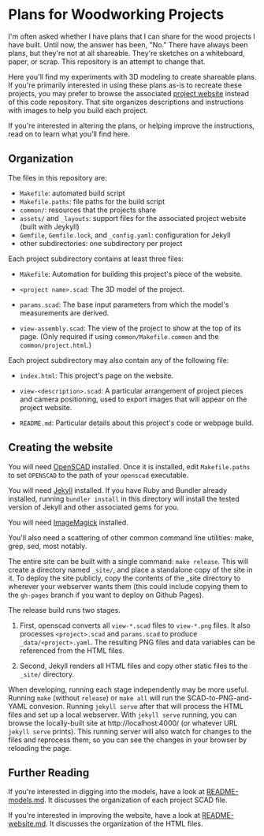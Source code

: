 # Plans for Woodworking Projects

I'm often asked whether I have plans that I can share for the wood
projects I have built. Until now, the answer has been, "No." There
have always been plans, but they're not at all shareable. They're
sketches on a whiteboard, paper, or scrap. This repository is an
attempt to change that.

Here you'll find my experiments with 3D modeling to create shareable
plans. If you're primarily interested in using these plans as-is to
recreate these projects, you may prefer to browse the associated
[project website](https://woodworking-plans.beerriot.com)
instead of this code repository. That site organizes descriptions and
instructions with images to help you build each project.

If you're interested in altering the plans, or helping improve the
instructions, read on to learn what you'll find here.

## Organization

The files in this repository are:

  * `Makefile`: automated build script
  * `Makefile.paths`: file paths for the build script
  * `common/`: resources that the projects share
  * `assets/` and `_layouts`: support files for the associated project
    website (built with Jeykyll)
  * `Gemfile`, `Gemfile.lock`, and `_config.yaml`: configuration for
    Jekyll
  * other subdirectories: one subdirectory per project

Each project subdirectory contains at least three files:

  * `Makefile`: Automation for building this project's piece of the
    website.

  * `<project name>.scad`: The 3D model of the project.

  * `params.scad`: The base input parameters from which the model's
    measurements are derived.

  * `view-assembly.scad`: The view of the project to show at the top
    of its page. (Only required if using `common/Makefile.common` and
    the `common/project.html`.)

Each project subdirectory may also contain any of the following file:

  * `index.html`: This project's page on the website.

  * `view-<description>.scad`: A particular arrangement of project
    pieces and camera positioning, used to export images that will
    appear on the project website.

  * `README.md`: Particular details about this project's code or
    webpage build.

## Creating the website

You will need [OpenSCAD](https://openscad.org) installed. Once it is
installed, edit `Makefile.paths` to set `OPENSCAD` to the path of your
`openscad` executable.

You will need [Jekyll](https://jekyllrb.com/) installed. If you have
Ruby and Bundler already installed, running `bundler install` in this
directory will install the tested version of Jekyll and other
associated gems for you.

You will need [ImageMagick](http://www.imagemagick.org) installed.

You'll also need a scattering of other common command line utilities:
make, grep, sed, most notably.

The entire site can be built with a single command: `make
release`. This will create a directory named `_site/`, and place a
standalone copy of the site in it. To deploy the site publicly, copy
the contents of the _site directory to wherever your webserver wants
them (this could include copying them to the `gh-pages` branch if you
want to deploy on Github Pages).

The release build runs two stages.

 1. First, openscad converts all `view-*.scad` files to `view-*.png`
    files. It also processes `<project>.scad` and `params.scad` to
    produce `_data/<project>.yaml`. The resulting PNG files and data
    variables can be referenced from the HTML files.

 2. Second, Jekyll renders all HTML files and copy other static files
    to the `_site/` directory.

When developing, running each stage independently may be more useful.
Running `make` (without `release`) or `make all` will run the
SCAD-to-PNG-and-YAML convesion. Running `jekyll serve` after that will
process the HTML files and set up a local webserver. With `jekyll
serve` running, you can browse the locally-built site at
http://localhost:4000/ (or whatever URL `jekyll serve` prints). This
running server will also watch for changes to the files and reprocess
them, so you can see the changes in your browser by reloading the
page.

## Further Reading

If you're interested in digging into the models, have a look at
[README-models.md](README-models.md). It discusses the organization
of each project SCAD file.

If you're interested in improving the website, have a look at
[README-website.md](README-website.md). It discusses the organization
of the HTML files.
